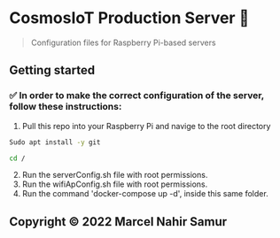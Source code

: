 # CosmosIoT Production Server :rocket:

> Configuration files for Raspberry Pi-based servers 

## Getting started

### ✅ In order to make the correct configuration of the server, follow these instructions:

1) Pull this repo into your Raspberry Pi and navige to the root directory
```sh
Sudo apt install -y git

cd /
```
2) Run the serverConfig.sh file with root permissions.
3) Run the wifiApConfig.sh file with root permissions.
4) Run the command 'docker-compose up -d', inside this same folder.

## Copyright © 2022 Marcel Nahir Samur